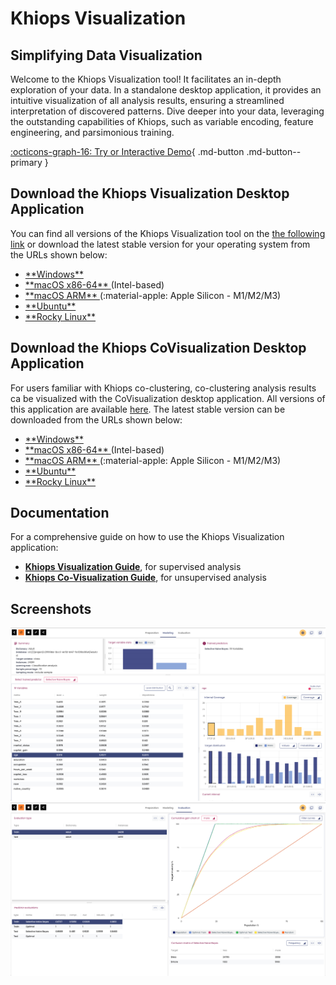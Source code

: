 # Khiops Visualization

## Simplifying Data Visualization 

Welcome to the Khiops Visualization tool! It facilitates an in-depth exploration of your data. In a standalone desktop application, it provides an intuitive visualization of all analysis results, ensuring a streamlined interpretation of discovered patterns. Dive deeper into your data, leveraging the outstanding capabilities of Khiops, such as variable encoding, feature engineering, and parsimonious training.

[:octicons-graph-16: Try or Interactive Demo](demovisualization.md){ .md-button .md-button--primary }

## Download the Khiops Visualization Desktop Application

You can find all versions of the Khiops Visualization tool on the [the following link][repo-visu] or download the latest stable version for your operating system from the URLs shown below:

[repo-visu]: https://github.com/khiopsrelease/kv-release/releases

- <a href="https://github.com/KhiopsML/kv-electron/releases/download/v11.0.7/khiops-visualization-Setup-11.0.7.exe">
           **Windows** </a>
- <a href="https://github.com/KhiopsML/kv-electron/releases/download/v11.0.7/khiops-visualization-11.0.7.dmg">
          **macOS x86-64**  </a>  (Intel-based)
- <a href="https://github.com/KhiopsML/kv-electron/releases/download/v11.0.7/khiops-visualization-11.0.7-arm64.dmg">
          **macOS ARM** </a>   (:material-apple: Apple Silicon - M1/M2/M3)
- <a href="https://github.com/KhiopsML/kv-electron/releases/download/v11.0.7/khiops-visualization_11.0.7_amd64.deb">
          **Ubuntu** </a>
- <a href="https://github.com/KhiopsML/kv-electron/releases/download/v11.0.7/khiops-visualization-11.0.7.x86_64.rpm">
          **Rocky Linux** </a>

## Download the Khiops CoVisualization Desktop Application
For users familiar with Khiops co-clustering, co-clustering analysis results ca be visualized with the CoVisualization desktop application. All versions of this application are available [here][repo-covisualisation]. The latest stable version can be downloaded from the URLs shown below:

[repo-covisualisation]: https://github.com/khiopsrelease/kc-release/releases/tag/v11.1.1

- <a href="https://github.com/KhiopsML/kc-electron/releases/download/v11.1.1/khiops-covisualization-Setup-11.1.2.exe">
          **Windows** </a>
- <a href="https://github.com/KhiopsML/kc-electron/releases/download/v11.1.1/khiops-covisualization-11.1.2.dmg">
          **macOS x86-64**  </a>  (Intel-based)  
- <a href="https://github.com/KhiopsML/kc-electron/releases/download/v11.1.1/khiops-covisualization-11.1.2-arm64.dmg">
          **macOS ARM** </a>   (:material-apple: Apple Silicon - M1/M2/M3) 
- <a href="https://github.com/KhiopsML/kc-electron/releases/download/v11.1.1/khiops-covisualization_11.1.2_amd64.deb">
          **Ubuntu** </a>
- <a href="https://github.com/KhiopsML/kc-electron/releases/download/v11.1.1/khiops-covisualization-11.1.2.x86_64.rpm">
          **Rocky Linux** </a>

## Documentation

For a comprehensive guide on how to use the Khiops Visualization application:

- [**Khiops Visualization Guide**][Documentation], for supervised analysis
- [**Khiops Co-Visualization Guide**][coviz], for unsupervised analysis

[Documentation]: KhiopsVisualizationGuide-v10.2.2.pdf
[coviz]: KhiopsCovisualizationGuide-v10.2.2.pdf

## Screenshots 

<div class="text-center">
    <img style="max-width:600px; width: -webkit-fill-available; display: inline-block;" src="/assets/images/Visualization Adult Modeling.png">
    <img style="max-width:600px; width: -webkit-fill-available; display: inline-block;" src="/assets/images/Visualization Adult Evaluation.png">
</div>
